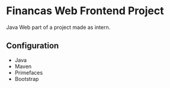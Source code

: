 # Financas Web Frontend Project 
Java Web part of a project made as intern.

## Configuration
 - Java
 - Maven
 - Primefaces
 - Bootstrap
